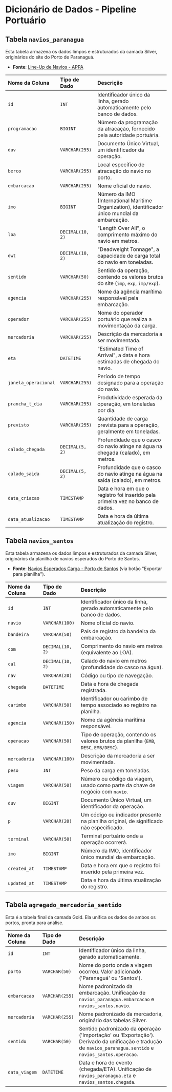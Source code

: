 # Dicionário de Dados - Pipeline Portuário


## Tabela `navios_paranagua`

Esta tabela armazena os dados limpos e estruturados da camada Silver, originários do site do Porto de Paranaguá.

* **Fonte**: [Line-Up de Navios - APPA](https://www.appaweb.appa.pr.gov.br/appaweb/pesquisa.aspx?WCI=relLineUpRetroativo)

| Nome da Coluna | Tipo de Dado | Descrição |
| :--- | :--- | :--- |
| `id` | `INT` | Identificador único da linha, gerado automaticamente pelo banco de dados. |
| `programacao` | `BIGINT` | Número da programação da atracação, fornecido pela autoridade portuária. |
| `duv` | `VARCHAR(255)` | Documento Único Virtual, um identificador da operação. |
| `berco` | `VARCHAR(255)` | Local específico de atracação do navio no porto. |
| `embarcacao` | `VARCHAR(255)` | Nome oficial do navio. |
| `imo` | `BIGINT` | Número da IMO (International Maritime Organization), identificador único mundial da embarcação. |
| `loa` | `DECIMAL(10, 2)` | "Length Over All", o comprimento máximo do navio em metros. |
| `dwt` | `DECIMAL(10, 2)` | "Deadweight Tonnage", a capacidade de carga total do navio em toneladas. |
| `sentido` | `VARCHAR(50)` | Sentido da operação, contendo os valores brutos do site (`imp`, `exp`, `imp/exp`). |
| `agencia` | `VARCHAR(255)` | Nome da agência marítima responsável pela embarcação. |
| `operador` | `VARCHAR(255)` | Nome do operador portuário que realiza a movimentação da carga. |
| `mercadoria` | `VARCHAR(255)` | Descrição da mercadoria a ser movimentada. |
| `eta` | `DATETIME` | "Estimated Time of Arrival", a data e hora estimadas de chegada do navio. |
| `janela_operacional` | `VARCHAR(255)` | Período de tempo designado para a operação do navio. |
| `prancha_t_dia` | `VARCHAR(255)` | Produtividade esperada da operação, em toneladas por dia. |
| `previsto` | `VARCHAR(255)` | Quantidade de carga prevista para a operação, geralmente em toneladas. |
| `calado_chegada` | `DECIMAL(5, 2)` | Profundidade que o casco do navio atinge na água na chegada (calado), em metros. |
| `calado_saida` | `DECIMAL(5, 2)` | Profundidade que o casco do navio atinge na água na saída (calado), em metros. |
| `data_criacao` | `TIMESTAMP` | Data e hora em que o registro foi inserido pela primeira vez no banco de dados. |
| `data_atualizacao`| `TIMESTAMP` | Data e hora da última atualização do registro. |

## Tabela `navios_santos`

Esta tabela armazena os dados limpos e estruturados da camada Silver, originários da planilha de navios esperados do Porto de Santos.

* **Fonte**: [Navios Esperados Carga - Porto de Santos](https://www.portodesantos.com.br/informacoes-operacionais/operacoes-portuarias/navegacao-e-movimento-de-navios/navios-esperados-carga/) (via botão "Exportar para planilha").

| Nome da Coluna | Tipo de Dado | Descrição |
| :--- | :--- | :--- |
| `id` | `INT` | Identificador único da linha, gerado automaticamente pelo banco de dados. |
| `navio` | `VARCHAR(100)` | Nome oficial do navio. |
| `bandeira` | `VARCHAR(50)` | País de registro da bandeira da embarcação. |
| `com` | `DECIMAL(10, 2)` | Comprimento do navio em metros (equivalente ao LOA). |
| `cal` | `DECIMAL(10, 2)` | Calado do navio em metros (profundidade do casco na água). |
| `nav` | `VARCHAR(20)` | Código ou tipo de navegação. |
| `chegada` | `DATETIME` | Data e hora de chegada registrada. |
| `carimbo` | `VARCHAR(50)` | Identificador ou carimbo de tempo associado ao registro na planilha. |
| `agencia` | `VARCHAR(150)` | Nome da agência marítima responsável. |
| `operacao` | `VARCHAR(50)` | Tipo de operação, contendo os valores brutos da planilha (`EMB`, `DESC`, `EMB/DESC`). |
| `mercadoria` | `VARCHAR(100)` | Descrição da mercadoria a ser movimentada. |
| `peso` | `INT` | Peso da carga em toneladas. |
| `viagem` | `VARCHAR(50)` | Número ou código da viagem, usado como parte da chave de negócio com `navio`. |
| `duv` | `BIGINT` | Documento Único Virtual, um identificador da operação. |
| `p` | `VARCHAR(20)` | Um código ou indicador presente na planilha original, de significado não especificado. |
| `terminal` | `VARCHAR(50)` | Terminal portuário onde a operação ocorrerá. |
| `imo` | `BIGINT` | Número da IMO, identificador único mundial da embarcação. |
| `created_at` | `TIMESTAMP` | Data e hora em que o registro foi inserido pela primeira vez. |
| `updated_at` | `TIMESTAMP` | Data e hora da última atualização do registro. |

## Tabela `agregado_mercadoria_sentido`

Esta é a tabela final da camada Gold. Ela unifica os dados de ambos os portos, pronta para análise.

| Nome da Coluna | Tipo de Dado | Descrição |
| :--- | :--- | :--- |
| `id` | `INT` | Identificador único da linha, gerado automaticamente. |
| `porto` | `VARCHAR(50)` | Nome do porto onde a viagem ocorreu. Valor adicionado ('Paranaguá' ou 'Santos'). |
| `embarcacao` | `VARCHAR(255)` | Nome padronizado da embarcação. Unificação de `navios_paranagua.embarcacao` e `navios_santos.navio`. |
| `mercadoria` | `VARCHAR(255)` | Nome padronizado da mercadoria, originário das tabelas Silver. |
| `sentido` | `VARCHAR(50)` | Sentido padronizado da operação ('Importação' ou 'Exportação'). Derivado da unificação e tradução de `navios_paranagua.sentido` e `navios_santos.operacao`. |
| `data_viagem` | `DATETIME` | Data e hora do evento (chegada/ETA). Unificação de `navios_paranagua.eta` e `navios_santos.chegada`. |